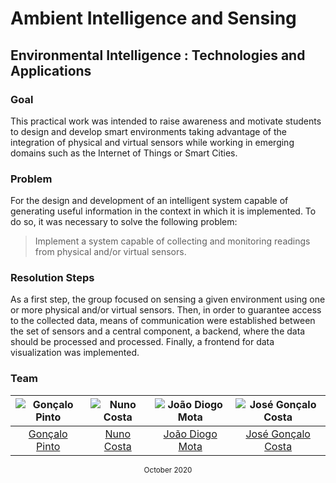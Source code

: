 # Ambient Intelligence and Sensing
## Environmental Intelligence : Technologies and Applications

### Goal
This practical work was intended to raise awareness and motivate students to design and develop smart environments taking advantage of the integration of physical and virtual sensors while working in emerging domains such as the Internet of Things or Smart Cities.

### Problem
For the design and development of an intelligent system capable of generating useful information in the context in which it is implemented. To do so, it was necessary to solve the following problem: 
> Implement a system capable of collecting and monitoring readings from physical and/or virtual sensors.

### Resolution Steps
As a first step, the group focused on sensing a given environment using one or more physical and/or virtual sensors. Then, in order to guarantee access to the collected data, means of communication were established between the set of sensors and a central component, a backend, where the data should be processed and processed. Finally, a frontend for data visualization was implemented.

### Team
![Gonçalo Pinto][grp-pic] | ![Nuno Costa][nuno-pic] | ![João Diogo Mota][joao-pic] | ![José Gonçalo Costa][goncalo-pic]
:---: | :---: | :---: | :---:
[Gonçalo Pinto][grp] | [Nuno Costa][nuno] | [João Diogo Mota][joao] | [José Gonçalo Costa][goncalo]

[grp]: https://github.com/GRP99
[grp-pic]: https://github.com/GRP99.png?size=120
[nuno]: https://github.com/jnuno420
[nuno-pic]: https://github.com/jnuno420.png?size=120
[joao]: https://github.com/JoaoDiogoMota
[joao-pic]: https://github.com/JoaoDiogoMota.png?size=120
[goncalo]: https://github.com/JoseCosta28
[goncalo-pic]: https://image.flaticon.com/icons/png/128/634/634795.png

<div align="center">
  <sub>October 2020</sub>
</div>